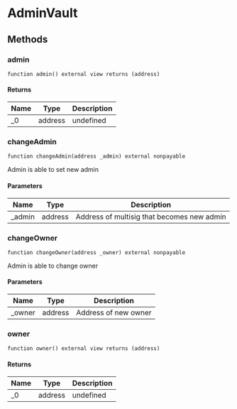# AdminVault









## Methods

### admin

```solidity
function admin() external view returns (address)
```






#### Returns

| Name | Type | Description |
|---|---|---|
| _0 | address | undefined

### changeAdmin

```solidity
function changeAdmin(address _admin) external nonpayable
```

Admin is able to set new admin



#### Parameters

| Name | Type | Description |
|---|---|---|
| _admin | address | Address of multisig that becomes new admin

### changeOwner

```solidity
function changeOwner(address _owner) external nonpayable
```

Admin is able to change owner



#### Parameters

| Name | Type | Description |
|---|---|---|
| _owner | address | Address of new owner

### owner

```solidity
function owner() external view returns (address)
```






#### Returns

| Name | Type | Description |
|---|---|---|
| _0 | address | undefined




